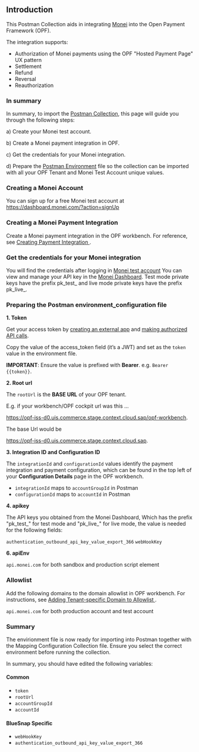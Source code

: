 ## Introduction ##
This Postman Collection aids in integrating [Monei](https://docs.monei.com/docs/) into the Open Payment Framework (OPF).

The integration supports:

* Authorization of Monei payments using the OPF "Hosted Payment Page" UX pattern
* Settlement
* Refund
* Reversal
* Reauthorization


### In summary ###
In summary, to import the [Postman Collection](mapping_configuration.json), this page will guide you through the following steps:

a) Create your Monei test account.

b) Create a Monei payment integration in OPF.

c) Get the credentials for your Monei integration.

d) Prepare the [Postman Environment](environment_configuration.json) file so the collection can be imported with all your OPF Tenant and Monei Test Account unique values. 

### Creating a Monei Account ###
You can sign up for a free Monei test account at https://dashboard.monei.com/?action=signUp

### Creating a Monei Payment Integration ###
Create a Monei payment integration in the OPF workbench. For reference, see [Creating Payment Integration
](https://help.sap.com/docs/SAP_COMMERCE_CLOUD_PUBLIC_CLOUD/0996ba68e5794b8ab51db8d25d4c9f8a/20a64f954df1425391757759011e7e6b.html?state=DRAFT).

### Get the credentials for your Monei integration ###

You will find the credentials after logging in [Monei test account](https://dashboard.monei.com/?action=signIn)
You can view and manage your API key in the [Monei Dashboard](https://dashboard.monei.com/settings/api?_gl=1*1r9xysg*_gcl_au*NDA1NjY1MzMyLjE3MzE1NDc4MDk.).
Test mode private keys have the prefix pk_test_ and live mode private keys have the prefix pk_live_.


### Preparing the Postman environment_configuration file ###

**1. Token**

Get your access token by [creating an external app](https://help.sap.com/docs/SAP_COMMERCE_CLOUD_PUBLIC_CLOUD/0996ba68e5794b8ab51db8d25d4c9f8a/d927d21974fe4b368e063f72733bf0fe.html?state=DRAFT) and [making authorized API calls](https://help.sap.com/docs/SAP_COMMERCE_CLOUD_PUBLIC_CLOUD/0996ba68e5794b8ab51db8d25d4c9f8a/40c792e66e2942209dc853a43533d78d.html?state=DRAFT).

Copy the value of the access_token field (it’s a JWT) and set as the ``token`` value in the environment file.

**IMPORTANT**: Ensure the value is prefixed with **Bearer**. e.g. ``Bearer {{token}}``.

**2. Root url**

The ``rootUrl`` is the **BASE URL** of your OPF tenant.

E.g. if your workbench/OPF cockpit url was this …

<https://opf-iss-d0.uis.commerce.stage.context.cloud.sap/opf-workbench>.

The base Url would be

https://opf-iss-d0.uis.commerce.stage.context.cloud.sap.


**3. Integration ID and Configuration ID**

The ``integrationId`` and ``configurationId`` values identify the payment integration and payment configuration, which can be found in the top left of your **Configuration Details** page in the OPF workbench.

* ``integrationId`` maps to ``accountGroupId`` in Postman
* ``configurationId`` maps to ``accountId`` in Postman

**4. apikey**

The API keys you obtained from the Monei Dashboard, Which has the prefix "pk_test_" for test mode and "pk_live_" for live mode,
the value is needed for the following fields:

``authentication_outbound_api_key_value_export_366``
``webHookKey``

**6. apiEnv**

``api.monei.com`` for  both sandbox and production script element


### Allowlist
Add the following domains to the domain allowlist in OPF workbench. For instructions, see [Adding Tenant-specific Domain to Allowlist
](https://help.sap.com/docs/SAP_COMMERCE_CLOUD_PUBLIC_CLOUD/0996ba68e5794b8ab51db8d25d4c9f8a/a6836485b4494cfaad4033b4ee7a9c64.html?state=DRAFT).


``api.monei.com`` for both  production account and test account


### Summary

The envirionment file is now ready for importing into Postman together with the Mapping Configuration Collection file. Ensure you select the correct environment before running the collection.

In summary, you should have edited the following variables: 

#### Common
- ``token``
- ``rootUrl``
- ``accountGroupId``
- ``accountId`` 

#### BlueSnap Specific
- ``webHookKey``
- ``authentication_outbound_api_key_value_export_366``
  
